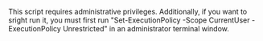 This script requires administrative privileges. Additionally, if you want to sright run it, you must first run "Set-ExecutionPolicy -Scope CurrentUser -ExecutionPolicy Unrestricted" in an administrator terminal window.
